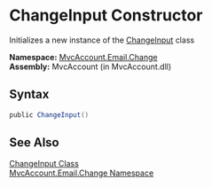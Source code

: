 ChangeInput Constructor
=======================
Initializes a new instance of the [ChangeInput][1] class

**Namespace:** [MvcAccount.Email.Change][2]  
**Assembly:** MvcAccount (in MvcAccount.dll)

Syntax
------

```csharp
public ChangeInput()
```


See Also
--------
[ChangeInput Class][1]  
[MvcAccount.Email.Change Namespace][2]  

[1]: README.md
[2]: ../README.md